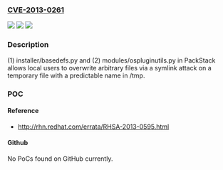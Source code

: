 ### [CVE-2013-0261](https://cve.mitre.org/cgi-bin/cvename.cgi?name=CVE-2013-0261)
![](https://img.shields.io/static/v1?label=Product&message=n%2Fa&color=blue)
![](https://img.shields.io/static/v1?label=Version&message=n%2Fa&color=blue)
![](https://img.shields.io/static/v1?label=Vulnerability&message=n%2Fa&color=brighgreen)

### Description

(1) installer/basedefs.py and (2) modules/ospluginutils.py in PackStack allows local users to overwrite arbitrary files via a symlink attack on a temporary file with a predictable name in /tmp.

### POC

#### Reference
- http://rhn.redhat.com/errata/RHSA-2013-0595.html

#### Github
No PoCs found on GitHub currently.


